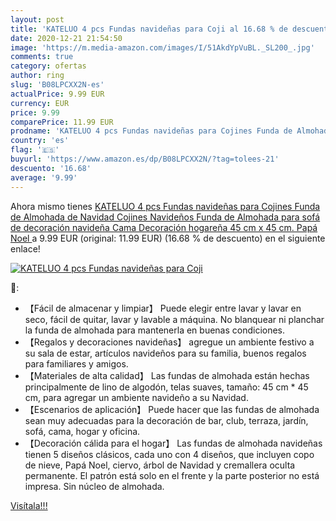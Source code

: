```yaml
---
layout: post
title: 'KATELUO 4 pcs Fundas navideñas para Coji al 16.68 % de descuento'
date: 2020-12-21 21:54:50
image: 'https://m.media-amazon.com/images/I/51AkdYpVuBL._SL200_.jpg'
comments: true
category: ofertas
author: ring
slug: 'B08LPCXX2N-es'
actualPrice: 9.99 EUR
currency: EUR
price: 9.99
comparePrice: 11.99 EUR
prodname: 'KATELUO 4 pcs Fundas navideñas para Cojines Funda de Almohada de Navidad Cojines Navideños Funda de Almohada para sofá de decoración navideña  Cama  Decoración hogareña 45 cm x 45 cm.  Papá Noel '
country: 'es'
flag: '🇪🇸'
buyurl: 'https://www.amazon.es/dp/B08LPCXX2N/?tag=tolees-21'
descuento: '16.68'
average: '9.99'
---
```


Ahora mismo tienes [KATELUO 4 pcs Fundas navideñas para Cojines Funda de Almohada de Navidad Cojines Navideños Funda de Almohada para sofá de decoración navideña  Cama  Decoración hogareña 45 cm x 45 cm.  Papá Noel ](https://www.amazon.es/dp/B08LPCXX2N/?tag=tolees-21) a 9.99 EUR (original: 11.99 EUR) (16.68 %  de descuento) en el siguiente enlace!

[![KATELUO 4 pcs Fundas navideñas para Coji](https://m.media-amazon.com/images/I/51AkdYpVuBL._SL200_.jpg)](https://www.amazon.es/dp/B08LPCXX2N/?tag=tolees-21)

🔎:

- 【Fácil de almacenar y limpiar】 Puede elegir entre lavar y lavar en seco, fácil de quitar, lavar y lavable a máquina. No blanquear ni planchar la funda de almohada para mantenerla en buenas condiciones.
- 【Regalos y decoraciones navideñas】 agregue un ambiente festivo a su sala de estar, artículos navideños para su familia, buenos regalos para familiares y amigos.
- 【Materiales de alta calidad】 Las fundas de almohada están hechas principalmente de lino de algodón, telas suaves, tamaño: 45 cm * 45 cm, para agregar un ambiente navideño a su Navidad.
- 【Escenarios de aplicación】 Puede hacer que las fundas de almohada sean muy adecuadas para la decoración de bar, club, terraza, jardín, sofá, cama, hogar y oficina.
- 【Decoración cálida para el hogar】 Las fundas de almohada navideñas tienen 5 diseños clásicos, cada uno con 4 diseños, que incluyen copo de nieve, Papá Noel, ciervo, árbol de Navidad y cremallera oculta permanente. El patrón está solo en el frente y la parte posterior no está impresa. Sin núcleo de almohada.

[Visítala!!!](https://www.amazon.es/dp/B08LPCXX2N/?tag=tolees-21)
